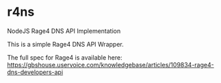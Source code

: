 r4ns
====

NodeJS Rage4 DNS API Implementation

This is a simple Rage4 DNS API Wrapper. 

The full spec for Rage4 is available here: https://gbshouse.uservoice.com/knowledgebase/articles/109834-rage4-dns-developers-api

